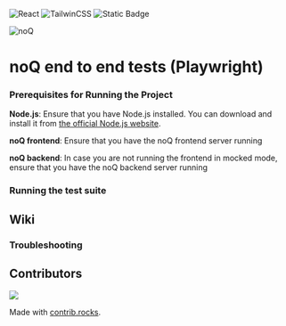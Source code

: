 ![React](https://img.shields.io/badge/Vite-646CFF?style=for-the-badge&logo=vite&logoColor=fff) ![TailwinCSS](https://img.shields.io/badge/tailwindcss-0F172A?style=for-the-badge&logo=tailwindcss&logoColor=fff) ![Static Badge](https://img.shields.io/badge/Build-In_Progress-yellow?style=for-the-badge&logo=github) 

![noQ](https://noq.nu/wp-content/uploads/2024/04/Logotyp_PNG-300x169.png)

# noQ end to end tests (Playwright)

### Prerequisites for Running the Project

**Node.js**: Ensure that you have Node.js installed. You can download and install it from [the official Node.js website](https://nodejs.org/).

**noQ frontend**: Ensure that you have the noQ frontend server running

**noQ backend**: In case you are not running the frontend in mocked mode, ensure that you have the noQ backend server running

### Running the test suite

## Wiki

### Troubleshooting


## Contributors
<a href="https://github.com/noQ-sweden/noQ-Frontend/graphs/contributors">
    <img src="https://contrib.rocks/image?repo=noQ-sweden/noQ-Frontend" />
</a>

Made with [contrib.rocks](https://contrib.rocks).



